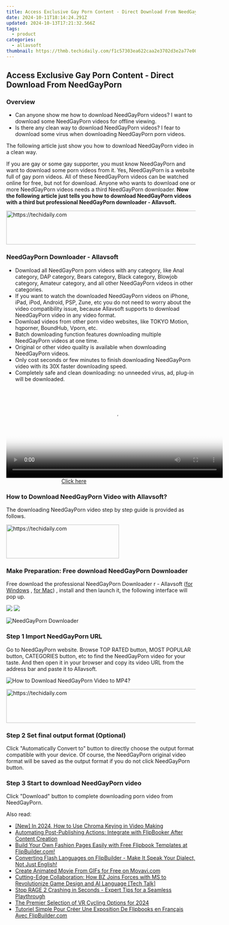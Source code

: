 ```yaml
---
title: Access Exclusive Gay Porn Content - Direct Download From NeedGayPorn
date: 2024-10-11T18:14:24.291Z
updated: 2024-10-13T17:21:32.566Z
tags:
  - product
categories:
  - allavsoft
thumbnail: https://thmb.techidaily.com/f1c57303ea622caa2e3702d3e2a77e00493f995e737fa90087cc4940fcb0139c.jpg
---
```


## Access Exclusive Gay Porn Content - Direct Download From NeedGayPorn

### Overview

* Can anyone show me how to download NeedGayPorn videos? I want to download some NeedGayPorn videos for offline viewing.
* Is there any clean way to download NeedGayPorn videos? I fear to download some virus when downloading NeedGayPorn porn videos.

The following article just show you how to download NeedGayPorn video in a clean way.

If you are gay or some gay supporter, you must know NeedGayPorn and want to download some porn videos from it. Yes, NeedGayPorn is a website full of gay porn videos. All of these NeedGayPorn videos can be watched online for free, but not for download. Anyone who wants to download one or more NeedGayPorn videos needs a third NeedGayPorn downloader. **Now the following article just tells you how to download NeedGayPorn videos with a third but professional NeedGayPorn downloader - Allavsoft.**

<!-- affiliate ads begin -->
<a href="https://aligracehair.sjv.io/c/5597632/2080347/19272" target="_top" id="2080347">
  <img src="//a.impactradius-go.com/display-ad/19272-2080347" border="0" alt="https://techidaily.com" width="728" height="90"/>
</a>
<img height="0" width="0" src="https://aligracehair.sjv.io/i/5597632/2080347/19272" style="position:absolute;visibility:hidden;" border="0" />
<!-- affiliate ads end -->

### NeedGayPorn Downloader - Allavsoft

* Download all NeedGayPorn porn videos with any category, like Anal category, DAP category, Bears category, Black category, Blowjob category, Amateur category, and all other NeedGayPorn videos in other categories.
* If you want to watch the downloaded NeedGayPorn videos on iPhone, iPad, iPod, Android, PSP, Zune, etc you do not need to worry about the video compatibility issue, because Allavsoft supports to download NeedGayPorn video in any video format.
* Download videos from other porn video websites, like TOKYO Motion, hqporner, BoundHub, Vporn, etc.
* Batch downloading function features downloading multiple NeedGayPorn videos at one time.
* Original or other video quality is available when downloading NeedGayPorn videos.
* Only cost seconds or few minutes to finish downloading NeedGayPorn video with its 30X faster downloading speed.
* Completely safe and clean downloading: no unneeded virus, ad, plug-in will be downloaded.

<!-- affiliate ads begin -->
<span id="1983446">
					<video width="576" height="240" style="cursor:pointer"
           poster="//a.impactradius-go.com/display-clicktoplayimage/1983446.png"
           onclick="if(!this.playClicked){this.play();this.setAttribute('controls',true);this.playClicked=true;}">
	   <source src="//a.impactradius-go.com/display-ad/22993-1983446">
	   <img src="//a.impactradius-go.com/display-clicktoplayimage/1983446.png" style="border: none; height: 100%; width: 100%; object-fit: contain">
	</video>
	<div style="width:360px;text-align:center"><a href="javascript:window.open(decodeURIComponent('https%3A%2F%2Fhomestyler.sjv.io%2Fc%2F5597632%2F1983446%2F22993'), '_blank');void(0);">Click here</a></div>
</span>
<img height="0" width="0" src="https://imp.pxf.io/i/5597632/1983446/22993" style="position:absolute;visibility:hidden;" border="0" />
<!-- affiliate ads end -->

### How to Download NeedGayPorn Video with Allavsoft?

The downloading NeedGayPorn video step by step guide is provided as follows.

<!-- affiliate ads begin -->
<a href="https://laganoo.pxf.io/c/5597632/1528685/16446" target="_top" id="1528685">
  <img src="//a.impactradius-go.com/display-ad/16446-1528685" border="0" alt="https://techidaily.com" width="300" height="90"/>
</a>
<img height="0" width="0" src="https://laganoo.pxf.io/i/5597632/1528685/16446" style="position:absolute;visibility:hidden;" border="0" />
<!-- affiliate ads end -->

### Make Preparation: Free download NeedGayPorn Downloader

Free download the professional NeedGayPorn Downloader r - Allavsoft ([for Windows](https://tools.techidaily.com/allavsoft/products/) , [for Mac](https://tools.techidaily.com/allavsoft/products/)) , install and then launch it, the following interface will pop up.

[![](https://www.allavsoft.com/how-to/../images/how-to/free-download-win.jpg)](https://tools.techidaily.com/allavsoft/products/) [![](https://www.allavsoft.com/how-to/../images/how-to/free-download-mac.jpg)](https://tools.techidaily.com/allavsoft/products/)

![NeedGayPorn Downloader](https://www.allavsoft.com/how-to/../images/allavsoft/screen-shot-600.jpg)

### Step 1 Import NeedGayPorn URL

Go to NeedGayPorn website. Browse TOP RATED button, MOST POPULAR button, CATEGORIES button, etc to find the NeedGayPorn video for your taste. And then open it in your browser and copy its video URL from the address bar and paste it to Allavsoft.

![How to Download NeedGayPorn Video to MP4?](https://www.allavsoft.com/how-to/../images/how-to/download-rtmp-video/download-rtmp-video.jpg)

<!-- affiliate ads begin -->
<a href="https://appsumo.8odi.net/c/5597632/2052059/7443" target="_top" id="2052059">
  <img src="//a.impactradius-go.com/display-ad/7443-2052059" border="0" alt="https://techidaily.com" width="728" height="90"/>
</a>
<img height="0" width="0" src="https://appsumo.8odi.net/i/5597632/2052059/7443" style="position:absolute;visibility:hidden;" border="0" />
<!-- affiliate ads end -->

### Step 2 Set final output format (Optional)

Click "Automatically Convert to" button to directly choose the output format compatible with your device. Of course, the NeedGayPorn original video format will be saved as the output format if you do not click NeedGayPorn button.

### Step 3 Start to download NeedGayPorn video

Click "Download" button to complete downloading porn video from NeedGayPorn.

<ins class="adsbygoogle"
     style="display:block"
     data-ad-format="autorelaxed"
     data-ad-client="ca-pub-7571918770474297"
     data-ad-slot="1223367746"></ins>

<ins class="adsbygoogle"
     style="display:block"
     data-ad-client="ca-pub-7571918770474297"
     data-ad-slot="8358498916"
     data-ad-format="auto"
     data-full-width-responsive="true"></ins>

<span class="atpl-alsoreadstyle">Also read:</span>
<div><ul>
<li><a href="https://eaxpv-info.techidaily.com/new-in-2024-how-to-use-chroma-keying-in-video-making/"><u>[New] In 2024, How to Use Chroma Keying in Video Making</u></a></li>
<li><a href="https://discover-forum.techidaily.com/automating-post-publishing-actions-integrate-with-flipbooker-after-content-creation/"><u>Automating Post-Publishing Actions: Integrate with FlipBooker After Content Creation</u></a></li>
<li><a href="https://discover-forum.techidaily.com/build-your-own-fashion-pages-easily-with-free-flipbook-templates-at-flipbuildercom/"><u>Build Your Own Fashion Pages Easily with Free Flipbook Templates at FlipBuilder.com!</u></a></li>
<li><a href="https://discover-forum.techidaily.com/converting-flash-languages-on-flipbuilder-make-it-speak-your-dialect-not-just-english/"><u>Converting Flash Languages on FlipBuilder - Make It Speak Your Dialect, Not Just English!</u></a></li>
<li><a href="https://blog-min.techidaily.com/create-animated-movie-from-gifs-for-free-on-movavicom/"><u>Create Animated Movie From GIFs for Free on Movavi.com</u></a></li>
<li><a href="https://tech-savvy.techidaily.com/cutting-edge-collaboration-how-bz-joins-forces-with-ms-to-revolutionize-game-design-and-ai-language-tech-talk/"><u>Cutting-Edge Collaboration: How BZ Joins Forces with MS to Revolutionize Game Design and AI Language [Tech Talk]</u></a></li>
<li><a href="https://win-able.techidaily.com/stop-rage-2-crashing-in-seconds-expert-tips-for-a-seamless-playthrough/"><u>Stop RAGE 2 Crashing in Seconds - Expert Tips for a Seamless Playthrough</u></a></li>
<li><a href="https://some-tips.techidaily.com/the-premier-selection-of-vr-cycling-options-for-2024/"><u>The Premier Selection of VR Cycling Options for 2024</u></a></li>
<li><a href="https://discover-forum.techidaily.com/tutoriel-simple-pour-creer-une-exposition-de-flipbooks-en-francais-avec-flipbuildercom/"><u>Tutoriel Simple Pour Créer Une Exposition De Flipbooks en Français Avec FlipBuilder.com</u></a></li>
</ul></div>

